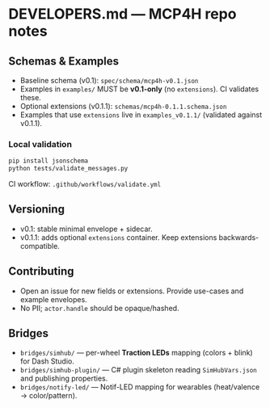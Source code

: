 # DEVELOPERS.md — MCP4H repo notes

## Schemas & Examples
- Baseline schema (v0.1): `spec/schema/mcp4h-v0.1.json`
- Examples in `examples/` MUST be **v0.1-only** (no `extensions`). CI validates these.
- Optional extensions (v0.1.1): `schemas/mcp4h-0.1.1.schema.json`
- Examples that use `extensions` live in `examples_v0.1.1/` (validated against v0.1.1).

### Local validation
```bash
pip install jsonschema
python tests/validate_messages.py
```
CI workflow: `.github/workflows/validate.yml`

## Versioning
- v0.1: stable minimal envelope + sidecar.
- v0.1.1: adds optional `extensions` container. Keep extensions backwards-compatible.

## Contributing
- Open an issue for new fields or extensions. Provide use-cases and example envelopes.
- No PII; `actor.handle` should be opaque/hashed.

## Bridges
- `bridges/simhub/` — per-wheel **Traction LEDs** mapping (colors + blink) for Dash Studio.
- `bridges/simhub-plugin/` — C# plugin skeleton reading `SimHubVars.json` and publishing properties.
- `bridges/notify-led/` — Notif-LED mapping for wearables (heat/valence → color/pattern).
